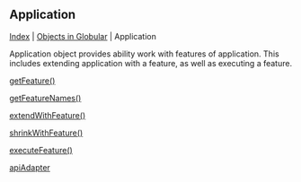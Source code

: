 ## Application

[Index](/docs/README.md) | [Objects in Globular](/docs/objects/README.md) | Application

Application object provides ability work with features of application. This includes extending application with a feature, as well as executing a feature.

[getFeature()](get-feature/README.md)

[getFeatureNames()](get-feature-names/README.md)

[extendWithFeature()](extend-with-feature/README.md)

[shrinkWithFeature()](shrink-with-feature/README.md)

[executeFeature()](execute-feature/README.md)

[apiAdapter](api-adapter/README.md)
